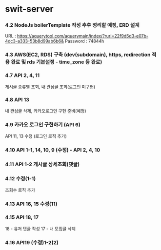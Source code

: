 # swit-server

### 4.2 NodeJs boilerTemplate 작성 추후 정리할 예정, ERD 설계
URL : https://aquerytool.com/aquerymain/index/?rurl=22f9d5d3-e07b-4dc3-a333-53b8d99ab6b6&
Password : 74844h

### 4.3 AWS(EC2, RDS) 구축 (dev(subdomain), https, redirection 적용 완료 및 rds 기본설정 - time_zone 등 완료)

### 4.7 API 2, 4, 11
게시글 종류별 조회, 내 관심글 조회(로그인 미구현)

### 4.8 API 13
내 관심글 삭제, 카카오로그인 구현 준비(예정)

### 4.9 카카오 로그인 구현하기 (API 6)
API 11, 13 수정 (로그인 로직 추가) 

### 4.10 API 1-1, 14, 10, 9   (수정) - API 2, 4, 10

### 4.11 API 1-2 게시글 상세조회(댓글)

### 4.12 수정(1-1)
조회수 로직 추가 

### 4.13 API 16, 15 수정(11)

### 4.15 API 18, 17
18 - 유저 댓글 작성
17 - 내 모집글 삭제 

### 4.16 API19  (수정)1-2(2)


